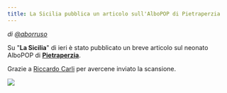 ```yaml
---
title: La Sicilia pubblica un articolo sull'AlboPOP di Pietraperzia
---
```


*di [@aborruso](https://twitter.com/aborruso)*

Su "**La Sicilia**" di ieri è stato pubblicato un breve articolo sul neonato AlboPOP di **[Pietraperzia](http://albopop.it/comune/pietraperzia)**.

Grazie a [Riccardo Carli](https://www.facebook.com/riccardo.carli.cl) per avercene inviato la scansione.

![](http://i.imgur.com/jUPDgoH.png)